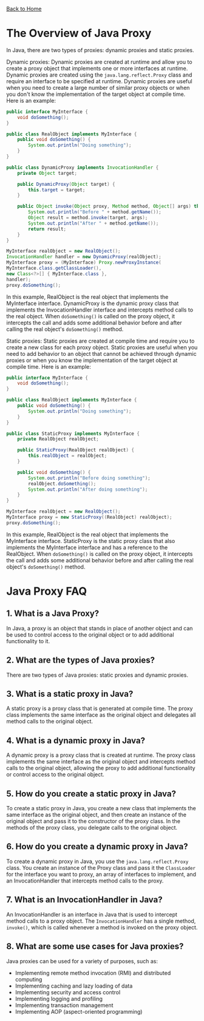 [Back to Home](../README.md#java)
# The Overview of Java Proxy
In Java, there are two types of proxies: 
dynamic proxies and static proxies.

Dynamic proxies: Dynamic proxies are created
at runtime and allow you to create a proxy object 
that implements one or more interfaces at runtime. 
Dynamic proxies are created using 
the `java.lang.reflect.Proxy` class 
and require an interface to be 
specified at runtime. 
Dynamic proxies are useful 
when you need to create a large number of 
similar proxy objects or when you don't know 
the implementation of the target object 
at compile time. 
Here is an example:

```java
public interface MyInterface {
    void doSomething();
}

public class RealObject implements MyInterface {
    public void doSomething() {
        System.out.println("Doing something");
    }
}

public class DynamicProxy implements InvocationHandler {
    private Object target;

    public DynamicProxy(Object target) {
        this.target = target;
    }

    public Object invoke(Object proxy, Method method, Object[] args) throws Throwable {
        System.out.println("Before " + method.getName());
        Object result = method.invoke(target, args);
        System.out.println("After " + method.getName());
        return result;
    }
}

MyInterface realObject = new RealObject();
InvocationHandler handler = new DynamicProxy(realObject);
MyInterface proxy = (MyInterface) Proxy.newProxyInstance(
MyInterface.class.getClassLoader(),
new Class<?>[] { MyInterface.class },
handler);
proxy.doSomething();
```

In this example, RealObject is the real object 
that implements the MyInterface interface. 
DynamicProxy is the dynamic proxy class 
that implements the InvocationHandler interface 
and intercepts method calls to the real object. 
When `doSomething()` is called on the proxy object,
it intercepts the call and adds some additional behavior 
before and after calling the real object's 
`doSomething()` method.

Static proxies: Static proxies are created
at compile time and require you to create 
a new class for each proxy object. 
Static proxies are useful
when you need to add behavior to an object 
that cannot be achieved through dynamic proxies
or when you know the implementation of 
the target object at compile time. 
Here is an example:

```java
public interface MyInterface {
    void doSomething();
}

public class RealObject implements MyInterface {
    public void doSomething() {
        System.out.println("Doing something");
    }
}

public class StaticProxy implements MyInterface {
    private RealObject realObject;

    public StaticProxy(RealObject realObject) {
        this.realObject = realObject;
    }

    public void doSomething() {
        System.out.println("Before doing something");
        realObject.doSomething();
        System.out.println("After doing something");
    }
}

MyInterface realObject = new RealObject();
MyInterface proxy = new StaticProxy((RealObject) realObject);
proxy.doSomething();
```

In this example, RealObject is the real object 
that implements the MyInterface interface. 
StaticProxy is the static proxy class 
that also implements the MyInterface interface 
and has a reference to the RealObject. 
When `doSomething()` is called on the proxy object, 
it intercepts the call and adds some additional behavior 
before and after calling the real object's
`doSomething()` method.

# Java Proxy FAQ
## 1. What is a Java Proxy?
In Java, a proxy is an object that stands 
in place of another object and can be used 
to control access to the original object
or to add additional functionality to it.

## 2. What are the types of Java proxies?
There are two types of Java proxies: 
static proxies and dynamic proxies.

## 3. What is a static proxy in Java?
A static proxy is a proxy class that is 
generated at compile time. The proxy class
implements the same interface as the 
original object and delegates all method 
calls to the original object.

## 4. What is a dynamic proxy in Java?
A dynamic proxy is a proxy class that is 
created at runtime. The proxy class implements
the same interface as the original object 
and intercepts method calls to the original object,
allowing the proxy to add additional functionality 
or control access to the original object.

## 5. How do you create a static proxy in Java?
To create a static proxy in Java, 
you create a new class that implements 
the same interface as the original object,
and then create an instance of the original object
and pass it to the constructor of the proxy class. 
In the methods of the proxy class, 
you delegate calls to the original object.

## 6. How do you create a dynamic proxy in Java?
To create a dynamic proxy in Java, 
you use the `java.lang.reflect.Proxy` class.
You create an instance of the Proxy class 
and pass it the `ClassLoader` for the interface 
you want to proxy, an array of interfaces 
to implement, and an InvocationHandler 
that intercepts method calls to the proxy.

## 7. What is an InvocationHandler in Java?
An InvocationHandler is an interface in 
Java that is used to intercept method 
calls to a proxy object. The `InvocationHandler`
has a single method, `invoke()`, which is called 
whenever a method is invoked on the proxy object.

## 8. What are some use cases for Java proxies?
Java proxies can be used for a variety of purposes, such as:
- Implementing remote method invocation (RMI) and distributed computing
- Implementing caching and lazy loading of data
- Implementing security and access control
- Implementing logging and profiling
- Implementing transaction management
- Implementing AOP (aspect-oriented programming)